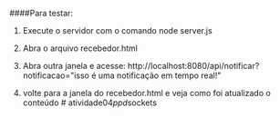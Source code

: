 ####Para testar:

1. Execute o servidor com o comando
   node server.js

2. Abra o arquivo recebedor.html

3. Abra outra janela e acesse: http://localhost:8080/api/notificar?notificacao="isso é uma notificação em tempo real!”

4. volte para a janela do recebedor.html e veja como foi atualizado o conteúdo
#   a t i v i d a d e 0 4 _ p p d _ s o c k e t s  
 